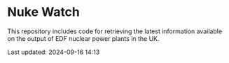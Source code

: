 # Nuke Watch

This repository includes code for retrieving the latest information available on the output of EDF nuclear power plants in the UK.

Last updated: 2024-09-16 14:13
